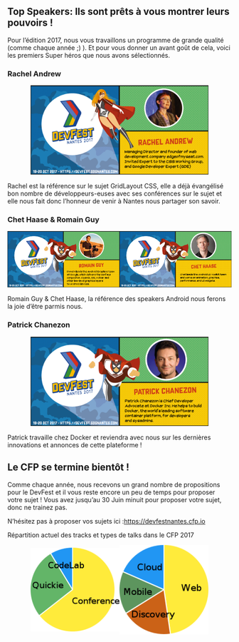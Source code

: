 ## Top Speakers: Ils sont prêts à vous montrer leurs pouvoirs !

Pour l’édition 2017, nous vous travaillons un programme de grande qualité (comme chaque année ;) ). Et pour vous donner un avant goût de cela, voici les premiers Super héros que nous avons sélectionnés.

### Rachel Andrew

<div style="display:flex; flex-direction:row; align-items:center; justify-content:center;">
  <a href="/speakers/2624"><img src="/images/posts/rachel-andrew.png" width="400px" /></a>
</div>

Rachel est la référence sur le sujet GridLayout CSS, elle a déjà évangélisé bon nombre de développeurs-euses avec ses conférences sur le sujet et elle nous fait donc l’honneur de venir à Nantes nous partager son savoir.



### Chet Haase & Romain Guy

<div style="display:flex; flex-direction:row; align-items:center; justify-content:center;">
  <a href="/speakers/2670"><img src="/images/posts/romain-guy.png" width="400px" /></a>
  <a href="/speakers/103"><img src="/images/posts/chet-haase.png" width="400px" /></a>
</div>

Romain Guy & Chet Haase, la référence des speakers Android nous ferons la joie d’être parmis nous.


### Patrick Chanezon

<div style="display:flex; flex-direction:row; align-items:center; justify-content:center;">
  <a href="/speakers/104"><img src="/images/posts/patrick-chanezon.png" width="400px" /></a>
</div>

Patrick travaille chez Docker et reviendra avec nous sur les dernières innovations et annonces de cette plateforme !

## Le CFP se termine bientôt !

Comme chaque année, nous recevons un grand nombre de propositions pour le DevFest et il vous reste encore un peu de temps pour proposer votre sujet ! Vous avez jusqu’au 30 Juin minuit pour proposer votre sujet, donc ne trainez pas.

N’hésitez pas à proposer vos sujets ici :https://devfestnantes.cfp.io

Répartition actuel des tracks et types de talks dans le CFP 2017

<div style="display:flex; flex-direction:row; align-items:center; justify-content:center;">
  <img src="/images/posts/chart_categorie.png" width="200px" />
  <img src="/images/posts/chart_track.png" width="200px" />
</div>

